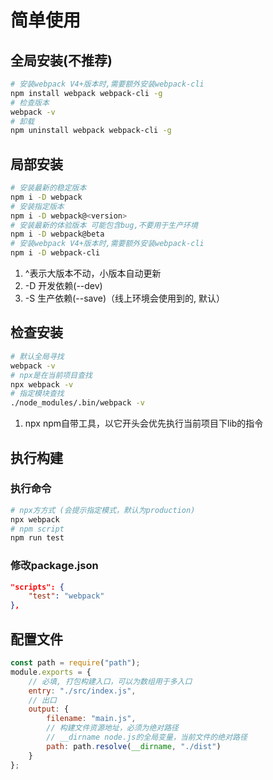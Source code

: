 # 简单使用

## 全局安装(不推荐)

```bash
# 安装webpack V4+版本时,需要额外安装webpack-cli
npm install webpack webpack-cli -g
# 检查版本
webpack -v
# 卸载
npm uninstall webpack webpack-cli -g
```

## 局部安装

```bash
# 安装最新的稳定版本
npm i -D webpack
# 安装指定版本
npm i -D webpack@<version>
# 安装最新的体验版本 可能包含bug,不要用于生产环境
npm i -D webpack@beta
# 安装webpack V4+版本时,需要额外安装webpack-cli
npm i -D webpack-cli
```

1. ^表示大版本不动，小版本自动更新
2. -D 开发依赖(--dev)
3. -S 生产依赖(--save)（线上环境会使用到的, 默认）

## 检查安装

```bash
# 默认全局寻找
webpack -v 
# npx是在当前项目查找
npx webpack -v 
# 指定模块查找
./node_modules/.bin/webpack -v
```

1. npx npm自带工具，以它开头会优先执行当前项目下lib的指令

## 执行构建

### 执行命令

```bash
# npx方方式 (会提示指定模式，默认为production)
npx webpack
# npm script
npm run test
```

### 修改package.json

```json
"scripts": {
    "test": "webpack"
},
```

## 配置文件

```js
const path = require("path");
module.exports = {
    // 必填, 打包构建入口，可以为数组用于多入口
    entry: "./src/index.js",
    // 出口
    output: {
        filename: "main.js",
        // 构建文件资源地址，必须为绝对路径
        // __dirname node.js的全局变量，当前文件的绝对路径
        path: path.resolve(__dirname, "./dist")
    }
};
```
